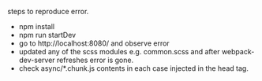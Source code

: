 steps to reproduce error.

- npm install
- npm run startDev
- go to http://localhost:8080/ and observe error
- updated any of the scss modules e.g. common.scss and after webpack-dev-server refreshes error is gone.
- check async/*.chunk.js contents in each case injected in the head tag.
